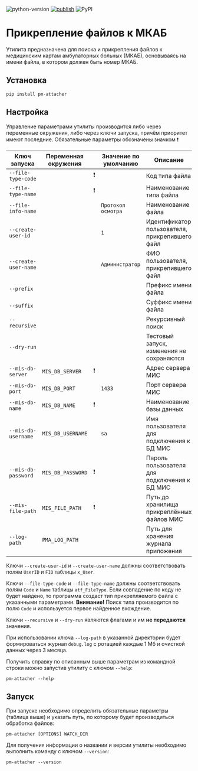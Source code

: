 ![python-version](https://img.shields.io/badge/python-3.7+-blue.svg)
[![publish](https://github.com/mnogomed/pm-attacher/actions/workflows/publish.yml/badge.svg)](https://github.com/mnogomed/pm-attacher/actions/workflows/publish.yml)
![PyPI](https://img.shields.io/pypi/v/pm-attacher)

# Прикрепление файлов к МКАБ

Утилита предназначена для поиска и прикрепления файлов к медицинским картам амбулаторных больных (МКАБ), основываясь на имени файла, в котором должен быть номер МКАБ.

## Установка

```shell
pip install pm-attacher
```

## Настройка

Управление параметрами утилиты производится либо через переменные окружения, либо через ключи запуска, причём приоритет имеют последние. Обязательные параметры обозначены значком :exclamation:

| Ключ запуска         | Переменная<br>окружения |               | Значение по<br>умолчанию | Описание                                          |
|----------------------|-------------------------|:-------------:|--------------------------|---------------------------------------------------|
| `--file-type-code`   |                         | :exclamation: |                          | Код типа файла                                    | 
| `--file-type-name`   |                         | :exclamation: |                          | Наименование типа файла                           | 
| `--file-info-name`   |                         |               | `Протокол осмотра`       | Наименование файла                                | 
| `--create-user-id`   |                         |               | `1`                      | Идентификатор пользователя,<br>прикрепившего файл | 
| `--create-user-name` |                         |               | `Администратор`          | ФИО пользователя,<br>прикрепившего файл           | 
| `--prefix`           |                         |               |                          | Префикс имени файла                               |         
| `--suffix`           |                         |               |                          | Суффикс имени файла                               |         
| `--recursive`        |                         |               |                          | Рекурсивный поиск                                 |      
| `--dry-run`          |                         |               |                          | Тестовый запуск,<br>изменения не сохраняются      |        
| `--mis-db-server`    | `MIS_DB_SERVER`         | :exclamation: |                          | Адрес сервера МИС                                 |  
| `--mis-db-port`      | `MIS_DB_PORT`           |               | `1433`                   | Порт сервера МИС                                  |    
| `--mis-db-name`      | `MIS_DB_NAME`           | :exclamation: |                          | Наименование базы данных                          |    
| `--mis-db-username`  | `MIS_DB_USERNAME`       |               | `sa`                     | Имя пользователя для<br>подключения к БД МИС      |
| `--mis-db-password`  | `MIS_DB_PASSWORD`       | :exclamation: |                          | Пароль пользователя для<br>подключения к БД МИС   |
| `--mis-file-path`    | `MIS_FILE_PATH`         | :exclamation: |                          | Путь до хранилища<br>прикреплённых файлов МИС     |  
| `--log-path`         | `PMA_LOG_PATH`          |               |                          | Путь для хранения<br>журнала приложения           |         

Ключи `--create-user-id` и `--create-user-name` должны соответствовать полям `UserID` и `FIO` таблицы `x_User`.

Ключи `--file-type-code` и `--file-type-name` должны соответствовать полям `Code` и `Name` таблицы `atf_FileType`. Если совпадение по коду не будет найдено, то программа создаст тип прикрепляемого файла с указанными параметрами. **Внимание!** Поиск типа производится по полю `Code` и используется
первое найденное вхождение.

Ключи `--recursive` и `--dry-run` являются флагами и им **не передаются** значения.

При использовании ключа `--log-path` в указанной директории будет формироваться журнал `debug.log` с ротацией каждые 1 Мб и очисткой данных через 3 месяца.

Получить справку по описанным выше параметрам из командной строки можно запустив утилиту с ключом `--help`:

```shell
pm-attacher --help
```

## Запуск

При запуске необходимо определить обязательные параметры (таблица выше) и указать путь, по которому будет производиться обработка файлов:

```shell
pm-attacher [OPTIONS] WATCH_DIR
```

Для получения информации о названии и версии утилиты необходимо выполнить команду с ключом `--version`:

```shell
pm-attacher --version
```
